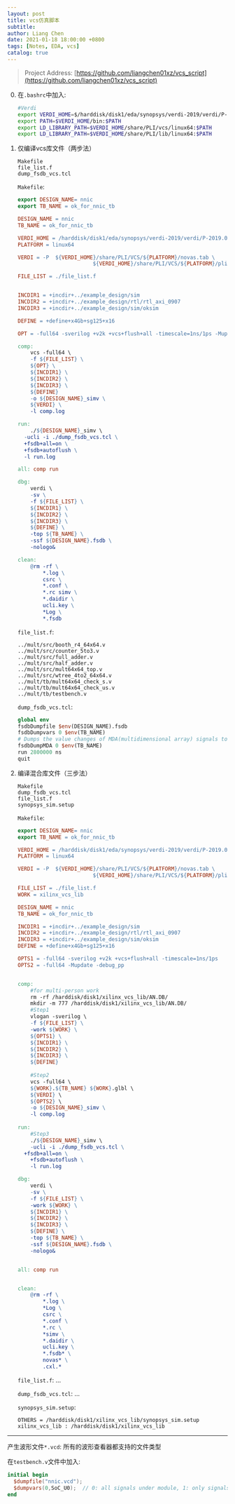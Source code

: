 ```yaml
---
layout: post
title: vcs仿真脚本
subtitle:
author: Liang Chen
date: 2021-01-18 18:00:00 +0800
tags: [Notes, EDA, vcs]
catalog: true
---
```


<head>
    <script src="https://cdn.mathjax.org/mathjax/latest/MathJax.js?config=TeX-AMS-MML_HTMLorMML" type="text/javascript"></script>
    <script type="text/x-mathjax-config">
        MathJax.Hub.Config({
            tex2jax: {
            skipTags: ['script', 'noscript', 'style', 'textarea', 'pre'],
            inlineMath: [['$','$']]
            }
        });
    </script>
</head>

> Project Address: [https://github.com/liangchen01xz/vcs_script](https://github.com/liangchen01xz/vcs_script)

0. 在`.bashrc`中加入:

    ```bash
    #Verdi                                                                                                                                                                                     
    export VERDI_HOME=$/harddisk/disk1/eda/synopsys/verdi-2019/verdi/P-2019.06-SP1-1
    export PATH=$VERDI_HOME/bin:$PATH
    export LD_LIBRARY_PATH=$VERDI_HOME/share/PLI/vcs/linux64:$PATH
    export LD_LIBRARY_PATH=$VERDI_HOME/share/PLI/lib/linux64:$PATH
    ```

1. 仅编译vcs库文件（两步法）

    ```
    Makefile
    file_list.f
    dump_fsdb_vcs.tcl
    ```
    
    `Makefile`:
    
    ```makefile
    export DESIGN_NAME= nnic
    export TB_NAME = ok_for_nnic_tb
    
    DESIGN_NAME = nnic
    TB_NAME = ok_for_nnic_tb
    
    VERDI_HOME = /harddisk/disk1/eda/synopsys/verdi-2019/verdi/P-2019.06-SP1-1
    PLATFORM = linux64
    
    VERDI = -P 	${VERDI_HOME}/share/PLI/VCS/${PLATFORM}/novas.tab \
    						${VERDI_HOME}/share/PLI/VCS/${PLATFORM}/pli.a 
    
    FILE_LIST = ./file_list.f
    
    
    INCDIR1 = +incdir+../example_design/sim
    INCDIR2 = +incdir+../example_design/rtl/rtl_axi_0907
    INCDIR3 = +incdir+../example_design/sim/oksim
    
    DEFINE = +define+x4Gb+sg125+x16 
    
    OPT = -full64 -sverilog +v2k +vcs+flush+all -timescale=1ns/1ps -Mupdate -debug_pp +notimingcheck +nospecify
    
    comp:
    	vcs -full64 \
    	-f ${FILE_LIST} \
    	${OPT} \
    	${INCDIR1} \
    	${INCDIR2} \
    	${INCDIR3} \
    	${DEFINE}
    	-o ${DESIGN_NAME}_simv \
    	${VERDI} \
    	-l comp.log
    
    run:
    	./${DESIGN_NAME}_simv \
      -ucli -i ./dump_fsdb_vcs.tcl \
      +fsdb+all=on \
      +fsdb+autoflush \
      -l run.log 
    
    all: comp run
    
    dbg:
    	verdi \
    	-sv \
    	-f ${FILE_LIST} \
    	${INCDIR1} \
    	${INCDIR2} \
    	${INCDIR3} \
    	${DEFINE} \
    	-top ${TB_NAME} \
    	-ssf ${DESIGN_NAME}.fsdb \
    	-nologo&
    
    clean:
    	@rm -rf \
    		*.log \
    		csrc \
    		*.conf \
    		*.rc simv \
    		*.daidir \
    		ucli.key \
    		*Log \
    		*.fsdb
    ```
    
    `file_list.f`:
    
    ```
    ../mult/src/booth_r4_64x64.v
    ../mult/src/counter_5to3.v
    ../mult/src/full_adder.v
    ../mult/src/half_adder.v
    ../mult/src/mult64x64_top.v
    ../mult/src/wtree_4to2_64x64.v
    ../mult/tb/mult64x64_check_s.v
    ../mult/tb/mult64x64_check_us.v
    ../mult/tb/testbench.v
    ```
    
    `dump_fsdb_vcs.tcl`:
    
    ```tcl
    global env
    fsdbDumpfile $env(DESIGN_NAME).fsdb 
    fsdbDumpvars 0 $env(TB_NAME)
    # Dumps the value changes of MDA(multidimensional array) signals to the FSDB file
    fsdbDumpMDA 0 $env(TB_NAME)
    run 2800000 ns
    quit
    ```

2. 编译混合库文件（三步法）

    ```
    Makefile
    dump_fsdb_vcs.tcl
    file_list.f
    synopsys_sim.setup
    ````
    
    `Makefile`:
    
    ```makefile
    export DESIGN_NAME= nnic
    export TB_NAME = ok_for_nnic_tb
    
    VERDI_HOME = /harddisk/disk1/eda/synopsys/verdi-2019/verdi/P-2019.06-SP1-1
    PLATFORM = linux64
    
    VERDI = -P 	${VERDI_HOME}/share/PLI/VCS/${PLATFORM}/novas.tab \
    						${VERDI_HOME}/share/PLI/VCS/${PLATFORM}/pli.a 
    
    FILE_LIST = ./file_list.f
    WORK = xilinx_vcs_lib
    
    DESIGN_NAME = nnic
    TB_NAME = ok_for_nnic_tb
    
    INCDIR1 = +incdir+../example_design/sim
    INCDIR2 = +incdir+../example_design/rtl/rtl_axi_0907
    INCDIR3 = +incdir+../example_design/sim/oksim
    DEFINE = +define+x4Gb+sg125+x16 
    
    OPTS1 = -full64 -sverilog +v2k +vcs+flush+all -timescale=1ns/1ps
    OPTS2 = -full64 -Mupdate -debug_pp 
    
    
    comp:
    	#for multi-person work
    	rm -rf /harddisk/disk1/xilinx_vcs_lib/AN.DB/
    	mkdir -m 777 /harddisk/disk1/xilinx_vcs_lib/AN.DB/
    	#Step1
    	vlogan -sverilog \
    	-f ${FILE_LIST} \
    	-work ${WORK} \
    	${OPTS1} \
    	${INCDIR1} \
    	${INCDIR2} \
    	${INCDIR3} \
    	${DEFINE}
    	
    	#Step2
    	vcs -full64 \
    	${WORK}.${TB_NAME} ${WORK}.glbl \
    	${VERDI} \
    	${OPTS2} \
    	-o ${DESIGN_NAME}_simv \
    	-l comp.log
    	
    run:
    	#Step3
    	./${DESIGN_NAME}_simv \
    	-ucli -i ./dump_fsdb_vcs.tcl \
      +fsdb+all=on \
    	+fsdb+autoflush \
    	-l run.log
    
    dbg:
    	verdi \
    	-sv \
    	-f ${FILE_LIST} \
    	-work ${WORK} \
    	${INCDIR1} \
    	${INCDIR2} \
    	${INCDIR3} \
    	${DEFINE} \
    	-top ${TB_NAME} \
    	-ssf ${DESIGN_NAME}.fsdb \
    	-nologo&
    
    
    all: comp run
    
    
    clean:
    	@rm -rf \
    		*.log \
    		*Log \
    		csrc \
    		*.conf \
    		*.rc \
    		*simv \
    		*.daidir \
    		ucli.key \
    		*.fsdb* \
    		novas* \
    		.cxl.* 
    ```
    
    `file_list.f`: ...
    
    `dump_fsdb_vcs.tcl`: ...
    
    `synopsys_sim.setup`:
    
    ```
    OTHERS = /harddisk/disk1/xilinx_vcs_lib/synopsys_sim.setup
    xilinx_vcs_lib : /harddisk/disk1/xilinx_vcs_lib
    ```

-----------------------------------------------------------------

产生波形文件`*.vcd`: 所有的波形查看器都支持的文件类型

在`testbench.v`文件中加入:

```verilog
initial begin                                                                                                                                                                             
  $dumpfile("nnic.vcd");
  $dumpvars(0,SoC_U0);  // 0: all signals under module, 1: only signals within module, 2: two-level signals within module
end
```
